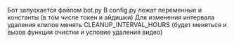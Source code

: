 Бот запускается файлом bot.py
В config.py лежат переменные и константы (в том числе токен и айдишки)
Для изменения интервала удаления клипов менять CLEANUP_INTERVAL_HOURS (будет меняться и вызов функции очистки и условие удаления видео)
